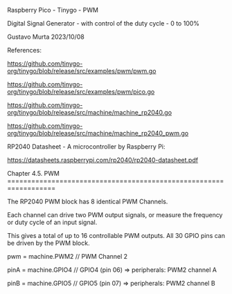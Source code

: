 Raspberry Pico - Tinygo - PWM 

Digital Signal Generator - with control of the duty cycle - 0 to 100% 

Gustavo Murta 2023/10/08

References:

https://github.com/tinygo-org/tinygo/blob/release/src/examples/pwm/pwm.go

https://github.com/tinygo-org/tinygo/blob/release/src/examples/pwm/pico.go

https://github.com/tinygo-org/tinygo/blob/release/src/machine/machine_rp2040.go

https://github.com/tinygo-org/tinygo/blob/release/src/machine/machine_rp2040_pwm.go

RP2040 Datasheet - A microcontroller by Raspberry Pi:

https://datasheets.raspberrypi.com/rp2040/rp2040-datasheet.pdf

Chapter 4.5. PWM ==================================================================

The RP2040 PWM block has 8 identical PWM Channels. 

Each channel can drive two PWM output signals, or measure the frequency or duty cycle of an input signal.

This gives a total of up to 16 controllable PWM outputs. All 30 GPIO pins can be driven by the PWM block.


pwm  = machine.PWM2  // PWM Channel 2

pinA = machine.GPIO4 // GPIO4 (pin 06) =>  peripherals: PWM2 channel A

pinB = machine.GPIO5 // GPIO5 (pin 07) =>  peripherals: PWM2 channel B
